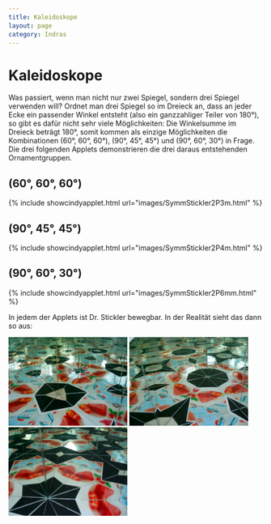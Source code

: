 ```yaml
---
title: Kaleidoskope
layout: page
category: Indras
---
```


# Kaleidoskope

Was passiert, wenn man nicht nur zwei Spiegel, sondern drei Spiegel verwenden will? Ordnet man drei Spiegel so im Dreieck an, dass an jeder Ecke ein passender Winkel entsteht (also ein ganzzahliger Teiler von 180°), so gibt es dafür nicht sehr viele Möglichkeiten: Die Winkelsumme im Dreieck beträgt 180°, somit kommen als einzige Möglichkeiten die Kombinationen (60°, 60°, 60°), (90°, 45°, 45°) und (90°, 60°, 30°) in Frage. Die drei folgenden Applets demonstrieren die drei daraus entstehenden Ornamentgruppen.

## (60°, 60°, 60°)

{% include showcindyapplet.html url="images/SymmStickler2P3m.html" %}


## (90°, 45°, 45°)

{% include showcindyapplet.html url="images/SymmStickler2P4m.html" %}


## (90°, 60°, 30°)

{% include showcindyapplet.html url="images/SymmStickler2P6mm.html" %}


In jedem der Applets ist Dr. Stickler bewegbar.
In der Realität sieht das dann so aus:

<p></p>
<img src="images/K1.png" alt="K1.png" width='235'  />
<img src="images/K2.png" alt="K2.png" width='235'  />
<img src="images/K3.png" alt="K3.png" width='235' />
<p></p>
